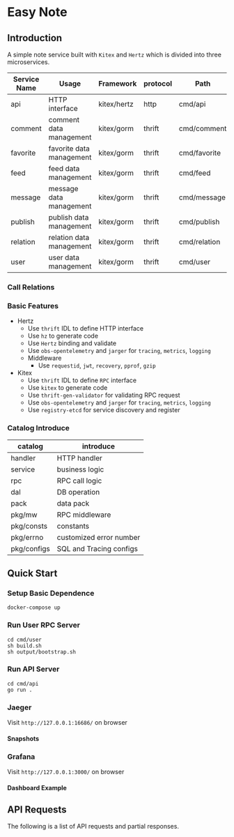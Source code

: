 # Easy Note

## Introduction

A simple note service built with `Kitex` and `Hertz` which is divided into three microservices.

| Service Name | Usage                    | Framework   | protocol | Path         | IDL                 |
|--------------|--------------------------|-------------|----------|--------------|---------------------|
| api          | HTTP interface           | kitex/hertz | http     | cmd/api      | idl/api.thrift      |
| comment      | comment data management  | kitex/gorm  | thrift   | cmd/comment  | idl/comment.thrift  |
| favorite     | favorite data management | kitex/gorm  | thrift   | cmd/favorite | idl/favorite.thrift |
| feed         | feed data management     | kitex/gorm  | thrift   | cmd/feed     | idl/feed.thrift     |
| message      | message data management  | kitex/gorm  | thrift   | cmd/message  | idl/message.thrift  |
| publish      | publish data management  | kitex/gorm  | thrift   | cmd/publish  | idl/publish.thrift  |
| relation     | relation data management | kitex/gorm  | thrift   | cmd/relation | idl/relation.thrift |
| user         | user data management     | kitex/gorm  | thrift   | cmd/user     | idl/user.thrift     |

### Call Relations

### Basic Features

- Hertz
    - Use `thrift` IDL to define HTTP interface
    - Use `hz` to generate code
    - Use `Hertz` binding and validate
    - Use `obs-opentelemetry` and `jarger` for `tracing`, `metrics`, `logging`
    - Middleware
        - Use `requestid`, `jwt`, `recovery`, `pprof`, `gzip`
- Kitex
    - Use `thrift` IDL to define `RPC` interface
    - Use `kitex` to generate code
    - Use `thrift-gen-validator` for validating RPC request
    - Use `obs-opentelemetry` and `jarger` for `tracing`, `metrics`, `logging`
    - Use `registry-etcd` for service discovery and register

### Catalog Introduce

| catalog     | introduce               |
|-------------|-------------------------|
| handler     | HTTP handler            |
| service     | business logic          |
| rpc         | RPC call logic          |
| dal         | DB operation            |
| pack        | data pack               |
| pkg/mw      | RPC middleware          |
| pkg/consts  | constants               |
| pkg/errno   | customized error number |
| pkg/configs | SQL and Tracing configs |

## Quick Start

### Setup Basic Dependence

```shell
docker-compose up
```

### Run User RPC Server

```shell
cd cmd/user
sh build.sh
sh output/bootstrap.sh
```

### Run API Server

```shell
cd cmd/api
go run .
```

### Jaeger

Visit `http://127.0.0.1:16686/` on browser

#### Snapshots


### Grafana

Visit `http://127.0.0.1:3000/` on browser

#### Dashboard Example


## API Requests

The following is a list of API requests and partial responses.